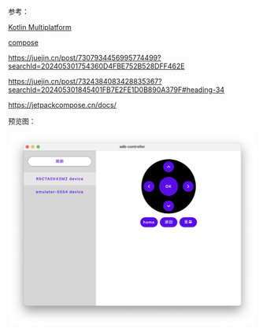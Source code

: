 <!--
 * @Author: wangyincan wangyincan@corp.netease.com
 * @Date: 2024-04-02 16:23:44
 * @LastEditors: wangyincan wangyincan@corp.netease.com
 * @LastEditTime: 2024-07-03 17:25:09
 * @FilePath: /adb-controller/README.md
 * @Description: 这是默认设置,请设置`customMade`, 打开koroFileHeader查看配置 进行设置: https://github.com/OBKoro1/koro1FileHeader/wiki/%E9%85%8D%E7%BD%AE
-->

参考：


[Kotlin Multiplatform](https://www.jetbrains.com/help/kotlin-multiplatform-dev/get-started.html)

[compose](https://developer.android.com/develop/ui/compose/lifecycle?hl=zh-cn)

https://juejin.cn/post/7307934456995774499?searchId=202405301754360D4FBE752B528DFF462E

https://juejin.cn/post/7324384083428835367?searchId=202405301845401FB7E2FE1D0B890A379F#heading-34

https://jetpackcompose.cn/docs/


预览图：

![预览图](images/84d38c4556d9895eb17fd5297de902fc48473f4d6c2be46956d6ec38bad98584.png)  
